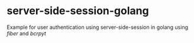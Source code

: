 # server-side-session-golang

Example for user authentication using server-side-session in golang using *fiber* and *bcrpyt*
